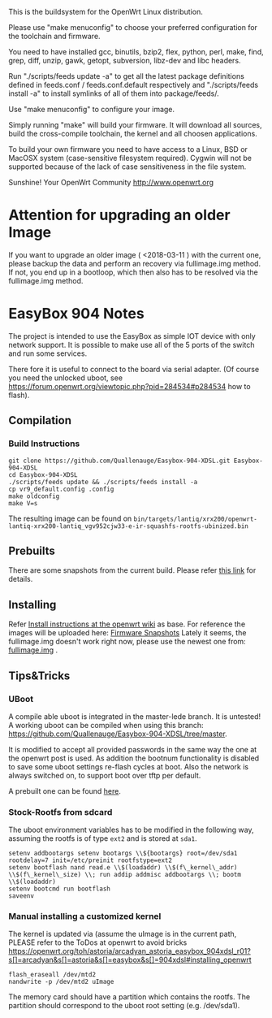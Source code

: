 This is the buildsystem for the OpenWrt Linux distribution.

Please use "make menuconfig" to choose your preferred
configuration for the toolchain and firmware.

You need to have installed gcc, binutils, bzip2, flex, python, perl, make,
find, grep, diff, unzip, gawk, getopt, subversion, libz-dev and libc headers.

Run "./scripts/feeds update -a" to get all the latest package definitions
defined in feeds.conf / feeds.conf.default respectively
and "./scripts/feeds install -a" to install symlinks of all of them into
package/feeds/.

Use "make menuconfig" to configure your image.

Simply running "make" will build your firmware.
It will download all sources, build the cross-compile toolchain, 
the kernel and all choosen applications.

To build your own firmware you need to have access to a Linux, BSD or MacOSX system
(case-sensitive filesystem required). Cygwin will not be supported because of
the lack of case sensitiveness in the file system.


Sunshine!
	Your OpenWrt Community
	http://www.openwrt.org

# Attention for upgrading an older Image
If you want to upgrade an older image ( <2018-03-11 ) with the current one, please backup the data and perform an recovery via fullimage.img method. If not, you end up in a bootloop, which then also has to be resolved via the fullimage.img method.

EasyBox 904 Notes
=================

The project is intended to use the EasyBox as simple IOT device with only network support.
It is possible to make use all of the 5 ports of the switch and run some services.

There fore it is useful to connect to the board via serial adapter.
(Of course you need the unlocked uboot, see https://forum.openwrt.org/viewtopic.php?pid=284534#p284534 how to flash).

## Compilation

### Build Instructions
    git clone https://github.com/Quallenauge/Easybox-904-XDSL.git Easybox-904-XDSL
    cd Easybox-904-XDSL
	./scripts/feeds update && ./scripts/feeds install -a
    cp vr9_default.config .config
    make oldconfig
    make V=s

The resulting image can be found on
`bin/targets/lantiq/xrx200/openwrt-lantiq-xrx200-lantiq_vgv952cjw33-e-ir-squashfs-rootfs-ubinized.bin`

## Prebuilts
There are some snapshots from the current build. Please refer [this link](https://app.box.com/s/hvqg535dnubt4r2ontpmtodpvt6ydf00) for details.

## Installing
Refer  [Install instructions at the openwrt wiki](https://openwrt.org/toh/astoria/arcadyan_astoria_easybox_904xdsl_r01?s%5B%5D=arcadyan&s%5B%5D=astoria&s%5B%5D=easybox&s%5B%5D=904xdsl#installing_lede) as base.
For reference the images will be uploaded here: [Firmware Snapshots](https://app.box.com/s/hvqg535dnubt4r2ontpmtodpvt6ydf00/folder/36913951101 "Firmware Snapshots")
Lately it seems, the fullimage.img doesn't work right now, please use the newest one from: [fullimage.img](https://app.box.com/s/tjeobifjb8ohj90m5k2u7g1efgq8308y) .

## Tips&Tricks
### UBoot
A compile able uboot is integrated in the master-lede branch. It is untested!
A working uboot can be compiled when using this branch: https://github.com/Quallenauge/Easybox-904-XDSL/tree/master.

It is modified to accept all provided passwords in the same way the one at the openwrt post is used.
As addition the bootnum functionality is disabled to save some uboot settings re-flash cycles at boot.
Also the network is always switched on, to support boot over tftp per default.

A prebuilt one can be found [here](https://mega.nz/#!bA1gADqB!TtTdK3ePNdRjYnCfmM4an4JLbbucFJ2KvEe3U3cnTvo).

### Stock-Rootfs from sdcard
The uboot environment variables has to be modified in the following way, assuming the rootfs is of type `ext2` and is stored at `sda1`.

    setenv addbootargs setenv bootargs \\${bootargs} root=/dev/sda1 rootdelay=7 init=/etc/preinit rootfstype=ext2
    setenv bootflash nand read.e \\$(loadaddr) \\$(f\_kernel\_addr) \\$(f\_kernel\_size) \\; run addip addmisc addbootargs \\; bootm \\$(loadaddr)
    setenv bootcmd run bootflash
    saveenv

### Manual installing a customized kernel
The kernel is updated via (assume the uImage is in the current path, PLEASE refer to the ToDos at openwrt to avoid bricks
https://openwrt.org/toh/astoria/arcadyan_astoria_easybox_904xdsl_r01?s[]=arcadyan&s[]=astoria&s[]=easybox&s[]=904xdsl#installing_openwrt

    flash_eraseall /dev/mtd2
    nandwrite -p /dev/mtd2 uImage


The memory card should have a partition which contains the rootfs. The partition should correspond
to the uboot root setting  (e.g. /dev/sda1).
